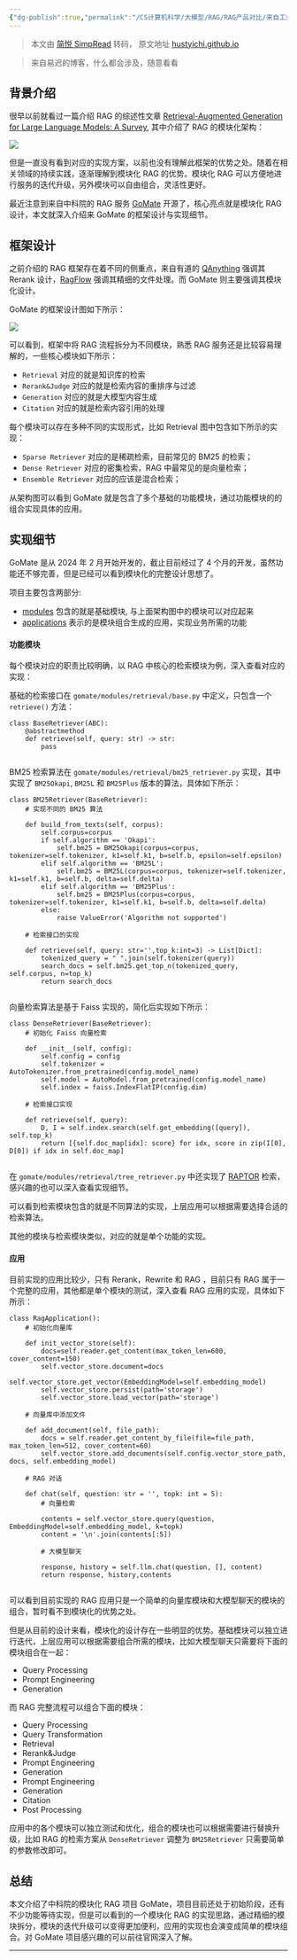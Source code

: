 ```yaml
---
{"dg-publish":true,"permalink":"/CS计算机科学/大模型/RAG/RAG产品对比/来自工业界的知识库 RAG 服务 (五)，模块化知识库 GoMate 实现方案详解/","noteIcon":"","created":"2025-07-31T10:00:47.577+08:00","updated":"2025-01-13T17:33:30.000+08:00"}
---
```


> 本文由 [简悦 SimpRead](http://ksria.com/simpread/) 转码， 原文地址 [hustyichi.github.io](https://hustyichi.github.io/2024/06/24/module-rag/)

> 来自易迟的博客，什么都会涉及，随意看看

背景介绍
-------------

很早以前就看过一篇介绍 RAG 的综述性文章 [Retrieval-Augmented Generation for Large Language Models: A Survey](https://arxiv.org/pdf/2312.10997), 其中介绍了 RAG 的模块化架构：

![](/img/user/Z-attach/modular.png)

但是一直没有看到对应的实现方案，以前也没有理解此框架的优势之处。随着在相关领域的持续实践，逐渐理解到模块化 RAG 的优势。模块化 RAG 可以方便地进行服务的迭代升级，另外模块可以自由组合，灵活性更好。

最近注意到来自中科院的 RAG 服务 [GoMate](https://github.com/gomate-community/GoMate) 开源了，核心亮点就是模块化 RAG 设计，本文就深入介绍来 GoMate 的框架设计与实现细节。

框架设计[](#框架设计)
-------------

之前介绍的 RAG 框架存在着不同的侧重点，来自有道的 [QAnything](https://zhuanlan.zhihu.com/p/697031773) 强调其 Rerank 设计，[RagFlow](https://zhuanlan.zhihu.com/p/697902937) 强调其精细的文件处理。而 GoMate 则主要强调其模块化设计。

GoMate 的框架设计图如下所示：

![](/img/user/Z-attach/framework.png)

可以看到，框架中将 RAG 流程拆分为不同模块，熟悉 RAG 服务还是比较容易理解的，一些核心模块如下所示：

*   `Retrieval` 对应的就是知识库的检索
*   `Rerank&Judge` 对应的就是检索内容的重排序与过滤
*   `Generation` 对应的就是大模型内容生成
*   `Citation` 对应的就是检索内容引用的处理

每个模块可以存在多种不同的实现形式，比如 Retrieval 图中包含如下所示的实现：

*   `Sparse Retriever` 对应的是稀疏检索，目前常见的 BM25 的检索；
*   `Dense Retriever` 对应的密集检索，RAG 中最常见的是向量检索；
*   `Ensemble Retriever` 对应的应该是混合检索；

从架构图可以看到 GoMate 就是包含了多个基础的功能模块，通过功能模块的的组合实现具体的应用。

实现细节[](#实现细节)
-------------

GoMate 是从 2024 年 2 月开始开发的，截止目前经过了 4 个月的开发，虽然功能还不够完善，但是已经可以看到模块化的完整设计思想了。

项目主要包含两部分:

*   [modules](https://github.com/gomate-community/GoMate/tree/main/gomate/modules) 包含的就是基础模块, 与上面架构图中的模块可以对应起来
*   [applications](https://github.com/gomate-community/GoMate/tree/main/gomate/applications) 表示的是模块组合生成的应用，实现业务所需的功能

#### 功能模块[](#功能模块)

每个模块对应的职责比较明确，以 RAG 中核心的检索模块为例，深入查看对应的实现：

基础的检索接口在 `gomate/modules/retrieval/base.py` 中定义，只包含一个 `retrieve()` 方法：

```
class BaseRetriever(ABC):
    @abstractmethod
    def retrieve(self, query: str) -> str:
        pass


```

BM25 检索算法在 `gomate/modules/retrieval/bm25_retriever.py` 实现，其中实现了 `BM25Okapi`, `BM25L` 和 `BM25Plus` 版本的算法，具体如下所示：

```
class BM25Retriever(BaseRetriever):
    # 实现不同的 BM25 算法

    def build_from_texts(self, corpus):
        self.corpus=corpus
        if self.algorithm == 'Okapi':
            self.bm25 = BM25Okapi(corpus=corpus, tokenizer=self.tokenizer, k1=self.k1, b=self.b, epsilon=self.epsilon)
        elif self.algorithm == 'BM25L':
            self.bm25 = BM25L(corpus=corpus, tokenizer=self.tokenizer, k1=self.k1, b=self.b, delta=self.delta)
        elif self.algorithm == 'BM25Plus':
            self.bm25 = BM25Plus(corpus=corpus, tokenizer=self.tokenizer, k1=self.k1, b=self.b, delta=self.delta)
        else:
            raise ValueError('Algorithm not supported')

    # 检索接口的实现

    def retrieve(self, query: str='',top_k:int=3) -> List[Dict]:
        tokenized_query = " ".join(self.tokenizer(query))
        search_docs = self.bm25.get_top_n(tokenized_query, self.corpus, n=top_k)
        return search_docs


```

向量检索算法是基于 Faiss 实现的，简化后实现如下所示：

```
class DenseRetriever(BaseRetriever):
    # 初始化 Faiss 向量检索

    def __init__(self, config):
        self.config = config
        self.tokenizer = AutoTokenizer.from_pretrained(config.model_name)
        self.model = AutoModel.from_pretrained(config.model_name)
        self.index = faiss.IndexFlatIP(config.dim)

    # 检索接口实现

    def retrieve(self, query):
        D, I = self.index.search(self.get_embedding([query]), self.top_k)
        return [{self.doc_map[idx]: score} for idx, score in zip(I[0], D[0]) if idx in self.doc_map]


```

在 `gomate/modules/retrieval/tree_retriever.py` 中还实现了 [RAPTOR](https://arxiv.org/pdf/2401.18059) 检索，感兴趣的也可以深入查看实现细节。

可以看到检索模块包含的就是不同算法的实现，上层应用可以根据需要选择合适的检索算法。

其他的模块与检索模块类似，对应的就是单个功能的实现。

#### 应用[](#应用)

目前实现的应用比较少，只有 Rerank，Rewrite 和 RAG ，目前只有 RAG 属于一个完整的应用，其他都是单个模块的测试，深入查看 RAG 应用的实现，具体如下所示：

```
class RagApplication():
    # 初始化向量库

    def init_vector_store(self):
        docs=self.reader.get_content(max_token_len=600, cover_content=150)
        self.vector_store.document=docs
        self.vector_store.get_vector(EmbeddingModel=self.embedding_model)
        self.vector_store.persist(path='storage')
        self.vector_store.load_vector(path='storage')

    # 向量库中添加文件

    def add_document(self, file_path):
        docs = self.reader.get_content_by_file(file=file_path, max_token_len=512, cover_content=60)
        self.vector_store.add_documents(self.config.vector_store_path, docs, self.embedding_model)

    # RAG 对话

    def chat(self, question: str = '', topk: int = 5):
        # 向量检索

        contents = self.vector_store.query(question, EmbeddingModel=self.embedding_model, k=topk)
        content = '\n'.join(contents[:5])

        # 大模型聊天

        response, history = self.llm.chat(question, [], content)
        return response, history,contents


```

可以看到目前实现的 RAG 应用只是一个简单的向量库模块和大模型聊天的模块的组合，暂时看不到模块化的优势之处。

但是从目前的设计来看，模块化的设计存在一些明显的优势。基础模块可以独立进行迭代，上层应用可以根据需要组合所需的模块，比如大模型聊天只需要将下面的模块组合在一起：

*   Query Processing
*   Prompt Engineering
*   Generation

而 RAG 完整流程可以组合下面的模块：

*   Query Processing
*   Query Transformation
*   Retrieval
*   Rerank&Judge
*   Prompt Engineering
*   Generation
*   Prompt Engineering
*   Generation
*   Citation
*   Post Processing

应用中的各个模块可以独立测试和优化，组合的模块也可以根据需要进行替换升级，比如 RAG 的检索方案从 `DenseRetriever` 调整为 `BM25Retriever` 只需要简单的参数修改即可。

总结[](#总结)
---------

本文介绍了中科院的模块化 RAG 项目 GoMate，项目目前还处于初始阶段，还有不少功能等待实现，但是可以看到的一个模块化 RAG 的实现思路，通过精细的模块拆分，模块的迭代升级可以变得更加便利，应用的实现也会演变成简单的模块组合。对 GoMate 项目感兴趣的可以前往官网深入了解。

* * *